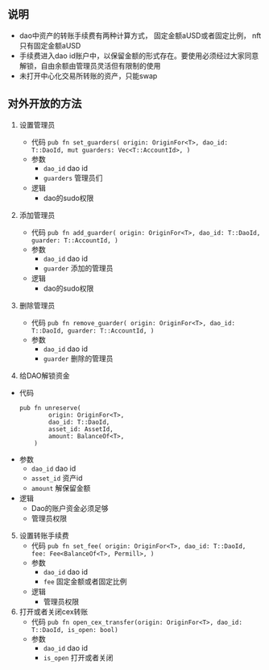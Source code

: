
## 说明
* dao中资产的转账手续费有两种计算方式， 固定金额aUSD或者固定比例， nft只有固定金额aUSD
* 手续费进入dao id账户中，以保留金额的形式存在。要使用必须经过大家同意解锁，自由余额由管理员灵活但有限制的使用
* 未打开中心化交易所转账的资产，只能swap
## 对外开放的方法
1. 设置管理员
    * 代码 `pub fn set_guarders(
            origin: OriginFor<T>,
            dao_id: T::DaoId,
            mut guarders: Vec<T::AccountId>,
        )`
    * 参数
        * `dao_id` dao id
        * `guarders` 管理员们
    * 逻辑
        * dao的sudo权限
2. 添加管理员
    * 代码 `pub fn add_guarder(
            origin: OriginFor<T>,
            dao_id: T::DaoId,
            guarder: T::AccountId,
        )`
    * 参数 
        * `dao_id` dao id
        * `guarder` 添加的管理员
    * 逻辑
      * dao的sudo权限
3. 删除管理员
    * 代码 `pub fn remove_guarder(
            origin: OriginFor<T>,
            dao_id: T::DaoId,
            guarder: T::AccountId,
        )`
    * 参数 
        * `dao_id` dao id
        * `guarder` 删除的管理员


4. 给DAO解锁资金
  * 代码
    ```commandline
    pub fn unreserve(
            origin: OriginFor<T>,
            dao_id: T::DaoId,
            asset_id: AssetId,
            amount: BalanceOf<T>,
        )
    ```
  * 参数
    * `dao_id` dao id
    * `asset_id` 资产id
    * `amount` 解保留金额
  * 逻辑
    * Dao的账户资金必须足够
    * 管理员权限
5. 设置转账手续费
      * 代码 `pub fn set_fee(
              origin: OriginFor<T>,
              dao_id: T::DaoId,
              fee: Fee<BalanceOf<T>, Permill>,
          )`
      * 参数
          * `dao_id` dao id
          * `fee` 固定金额或者固定比例
      * 逻辑
        * 管理员权限
6. 打开或者关闭cex转账
      * 代码 `pub fn open_cex_transfer(origin: OriginFor<T>, dao_id: T::DaoId, is_open: bool)`
      * 参数
          * `dao_id` dao id
          * `is_open` 打开或者关闭